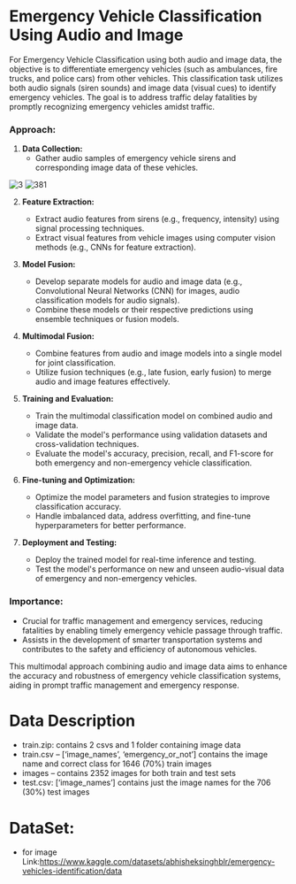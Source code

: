 # Emergency Vehicle Classification Using Audio and Image

For Emergency Vehicle Classification using both audio and image data, the objective is to differentiate emergency vehicles (such as ambulances, fire trucks, and police cars) from other vehicles. This classification task utilizes both audio signals (siren sounds) and image data (visual cues) to identify emergency vehicles. The goal is to address traffic delay fatalities by promptly recognizing emergency vehicles amidst traffic.

### Approach:

1. **Data Collection:**
   - Gather audio samples of emergency vehicle sirens and corresponding image data of these vehicles.
     
![3](https://github.com/Deekshith8484/Vechile-Classification/assets/102028936/4a75bf8f-4e14-45b3-bf47-a5ab2c70d174)
![381](https://github.com/Deekshith8484/Vechile-Classification/assets/102028936/92baf15b-310c-4097-b81f-fe3cf5b26d95)


2. **Feature Extraction:**
   - Extract audio features from sirens (e.g., frequency, intensity) using signal processing techniques.
   - Extract visual features from vehicle images using computer vision methods (e.g., CNNs for feature extraction).

3. **Model Fusion:**
   - Develop separate models for audio and image data (e.g., Convolutional Neural Networks (CNN) for images, audio classification models for audio signals).
   - Combine these models or their respective predictions using ensemble techniques or fusion models.

4. **Multimodal Fusion:**
   - Combine features from audio and image models into a single model for joint classification.
   - Utilize fusion techniques (e.g., late fusion, early fusion) to merge audio and image features effectively.

5. **Training and Evaluation:**
   - Train the multimodal classification model on combined audio and image data.
   - Validate the model's performance using validation datasets and cross-validation techniques.
   - Evaluate the model's accuracy, precision, recall, and F1-score for both emergency and non-emergency vehicle classification.

6. **Fine-tuning and Optimization:**
   - Optimize the model parameters and fusion strategies to improve classification accuracy.
   - Handle imbalanced data, address overfitting, and fine-tune hyperparameters for better performance.

7. **Deployment and Testing:**
   - Deploy the trained model for real-time inference and testing.
   - Test the model's performance on new and unseen audio-visual data of emergency and non-emergency vehicles.

### Importance:
- Crucial for traffic management and emergency services, reducing fatalities by enabling timely emergency vehicle passage through traffic.
- Assists in the development of smarter transportation systems and contributes to the safety and efficiency of autonomous vehicles.

This multimodal approach combining audio and image data aims to enhance the accuracy and robustness of emergency vehicle classification systems, aiding in prompt traffic management and emergency response.



# Data Description
 - train.zip: contains 2 csvs and 1 folder containing image data
 - train.csv – [‘image_names’, ‘emergency_or_not’] contains the image name and correct class for 1646 (70%) train images
 - images – contains 2352 images for both train and test sets
 - test.csv: [‘image_names’] contains just the image names for the 706 (30%) test images
# DataSet:
 - for image Link:https://www.kaggle.com/datasets/abhisheksinghblr/emergency-vehicles-identification/data
